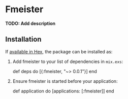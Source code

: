 # Fmeister

**TODO: Add description**

## Installation

If [available in Hex](https://hex.pm/docs/publish), the package can be installed as:

  1. Add fmeister to your list of dependencies in `mix.exs`:

        def deps do
          [{:fmeister, "~> 0.0.1"}]
        end

  2. Ensure fmeister is started before your application:

        def application do
          [applications: [:fmeister]]
        end

